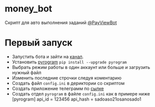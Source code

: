 # money_bot
Скрипт для авто выполнения заданий  [@PayViewBot](https://t.me/PayViewBot?start=251040863)

# Первый запуск
* Запустить бота и зайти на [канал](https://t.me/joinchat/AAAAAE6G_QXc7T1vWF865Q).
* Установить [pyrogram](https://github.com/pyrogram/pyrogram) `pip install --upgrade pyrogram`
* Выбрать режим работы в один аккаунт или больше и загрузить нужный файл
* Изменить последние строчки следуя коментарию
* Создать файл `config.ini` в дериктории со скриптом
* Создать приложение телеграмм по [сылке](https://my.telegram.org/apps)
* Создать отдел `pyrogram` в файле `config.ini` как в примере ниже
    [pyrogram]
    api_id = 123456
    api_hash = sadoaso21osanosado1

